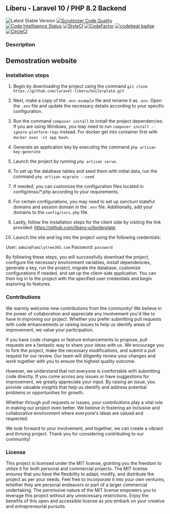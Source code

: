 ## Liberu - Laravel 10 / PHP 8.2 Backend
 ![Latest Stable Version](https://img.shields.io/github/release/laravel-liberu/genealogy.svg) 
[![Scrutinizer Code Quality](https://scrutinizer-ci.com/g/laravel-liberu/genealogy/badges/quality-score.png?b=master)](https://scrutinizer-ci.com/g/laravel-liberu/genealogy/?branch=master)
[![Code Intelligence Status](https://scrutinizer-ci.com/g/laravel-liberu/genealogy/badges/code-intelligence.svg?b=master)](https://scrutinizer-ci.com/code-intelligence)
[![StyleCI](https://github.styleci.io/repos/135390590/shield?branch=master)](https://github.styleci.io/repos/135390590)
[![CodeFactor](https://www.codefactor.io/repository/github/familytree365/genealogy/badge/master)](https://www.codefactor.io/repository/github/familytree365/genealogy/overview/master)
[![codebeat badge](https://codebeat.co/badges/911f9e33-212a-4dfa-a860-751cdbbacff7)](https://codebeat.co/projects/github-com-modulargenealogy-genealogy-master)
[![CircleCI](https://circleci.com/gh/laravel-liberu/genealogy.svg?style=svg)](https://circleci.com/gh/laravel-liberu/genealogy)

<!--/h-->
### Description
<!--/h-->

## Demostration website
<!--/h-->

### Installation steps

1. Begin by downloading the project using the command `git clone https://github.com/laravel-liberu/boilerplate.git`

2. Next, make a copy of the `.env.example` file and rename it as `.env`. Open the `.env` file and update the necessary details according to your specific configuration.

3. Run the command `composer install` to install the project dependencies. If you are using Windows, you may need to run `composer install --ignore-platform-reqs` instead. For docker get into container first with `docker exec -it app bash`.

4. Generate an application key by executing the command `php artisan key:generate`

5. Launch the project by running `php artisan serve`.

6. To set up the database tables and seed them with initial data, run the command `php artisan migrate --seed`

7. If needed, you can customize the configuration files located in config/enso/*.php according to your requirements.

8. For certain configurations, you may need to set up sanctum stateful domains and session domain in the `.env` file. Additionally, add your domains to the `config/cors.php` file.

9. Lastly, follow the installation steps for the client side by visiting the link provided: https://github.com/liberu-ui/boilerplate.

10. Launch the site and log into the project using the following credentials:

User: `admin@familytree365.com`
Password: `password`


By following these steps, you will successfully download the project, configure the necessary environment variables, install dependencies, generate a key, run the project, migrate the database, customize configurations if needed, and set up the client-side application. You can then log in to the project with the specified user credentials and begin exploring its features.

<!--/h-->

### Contributions

We warmly welcome new contributions from the community! We believe in the power of collaboration and appreciate any involvement you'd like to have in improving our project. Whether you prefer submitting pull requests with code enhancements or raising issues to help us identify areas of improvement, we value your participation.

If you have code changes or feature enhancements to propose, pull requests are a fantastic way to share your ideas with us. We encourage you to fork the project, make the necessary modifications, and submit a pull request for our review. Our team will diligently review your changes and work together with you to ensure the highest quality outcome.

However, we understand that not everyone is comfortable with submitting code directly. If you come across any issues or have suggestions for improvement, we greatly appreciate your input. By raising an issue, you provide valuable insights that help us identify and address potential problems or opportunities for growth.

Whether through pull requests or issues, your contributions play a vital role in making our project even better. We believe in fostering an inclusive and collaborative environment where everyone's ideas are valued and respected.

We look forward to your involvement, and together, we can create a vibrant and thriving project. Thank you for considering contributing to our community!
<!--/h-->
### License

This project is licensed under the MIT license, granting you the freedom to utilize it for both personal and commercial projects. The MIT license ensures that you have the flexibility to adapt, modify, and distribute the project as per your needs. Feel free to incorporate it into your own ventures, whether they are personal endeavors or part of a larger commercial undertaking. The permissive nature of the MIT license empowers you to leverage this project without any unnecessary restrictions. Enjoy the benefits of this open and accessible license as you embark on your creative and entrepreneurial pursuits.
<!--/h-->
